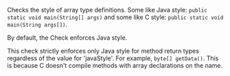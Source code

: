 <div>

Checks the style of array type definitions. Some like Java style:
`public static void main(String[] args)` and some like C style:
`public static void main(String args[])`.

</div>

By default, the Check enforces Java style.

This check strictly enforces only Java style for method return types
regardless of the value for 'javaStyle'. For example,
`byte[] getData()`. This is because C doesn't compile methods with array
declarations on the name.
